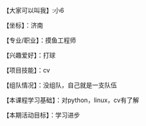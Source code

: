 【大家可以叫我】:小6

【坐标】：济南

【专业/职业】：摸鱼工程师

【兴趣爱好】：打球

【项目技能】：cv

【组队情况】：没组队，自己就是一支队伍

【本课程学习基础】：对python，linux，cv有了解

【本期活动目标】：学习进步
